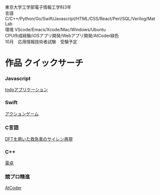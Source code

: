 東京大学工学部電子情報工学科3年  
言語 C/C++/Python/Go/Swift/Javascript/HTML/CSS/React/Perl/SQL/Verilog/MatLab  
環境 VScode/Emacs/Xcode/Mac/Windows/Ubuntu  
CPU作成経験/iOSアプリ開発/Webアプリ開発/AtCoder緑色   
10月　応用情報技術者試験　受験予定

# 作品 クイックサーチ
### Javascript
[todoアプリケーション](https://github.com/haruponponpopon/codesandbox)
### Swift  
[アクションゲーム](https://github.com/haruponponpopon/BalloonPanicNew)  
### C言語  
[DFTを用いた救急車のサイレン再現](https://github.com/haruponponpopon/3S-experiment/tree/main/sound)  
### C++  
[電卓](https://github.com/haruponponpopon/STEP/tree/week3)  
###  競プロ精進  
[AtCoder](https://github.com/haruponponpopon/AtCoderforGreen)
